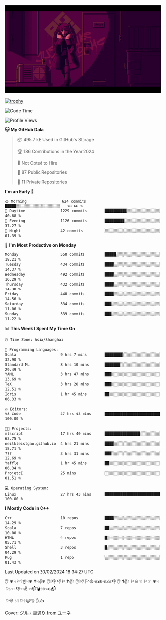 ![](imgs/main.png)

[![trophy](https://github-profile-trophy.vercel.app/?username=NeilKleistGao&theme=dracula)](https://github.com/ryo-ma/github-profile-trophy)

<!--START_SECTION:waka-->
![Code Time](http://img.shields.io/badge/Code%20Time-648%20hrs%2022%20mins-blue)

![Profile Views](http://img.shields.io/badge/Profile%20Views-0-blue)

**🐱 My GitHub Data** 

> 📦 495.7 kB Used in GitHub's Storage 
 > 
> 🏆 186 Contributions in the Year 2024
 > 
> 🚫 Not Opted to Hire
 > 
> 📜 87 Public Repositories 
 > 
> 🔑 11 Private Repositories 
 > 
**I'm an Early 🐤** 

```text
🌞 Morning                624 commits         █████░░░░░░░░░░░░░░░░░░░░   20.66 % 
🌆 Daytime                1229 commits        ██████████░░░░░░░░░░░░░░░   40.68 % 
🌃 Evening                1126 commits        █████████░░░░░░░░░░░░░░░░   37.27 % 
🌙 Night                  42 commits          ░░░░░░░░░░░░░░░░░░░░░░░░░   01.39 % 
```
📅 **I'm Most Productive on Monday** 

```text
Monday                   550 commits         █████░░░░░░░░░░░░░░░░░░░░   18.21 % 
Tuesday                  434 commits         ████░░░░░░░░░░░░░░░░░░░░░   14.37 % 
Wednesday                492 commits         ████░░░░░░░░░░░░░░░░░░░░░   16.29 % 
Thursday                 432 commits         ████░░░░░░░░░░░░░░░░░░░░░   14.30 % 
Friday                   440 commits         ████░░░░░░░░░░░░░░░░░░░░░   14.56 % 
Saturday                 334 commits         ███░░░░░░░░░░░░░░░░░░░░░░   11.06 % 
Sunday                   339 commits         ███░░░░░░░░░░░░░░░░░░░░░░   11.22 % 
```


📊 **This Week I Spent My Time On** 

```text
🕑︎ Time Zone: Asia/Shanghai

💬 Programming Languages: 
Scala                    9 hrs 7 mins        ████████░░░░░░░░░░░░░░░░░   32.90 % 
Standard ML              8 hrs 10 mins       ███████░░░░░░░░░░░░░░░░░░   29.49 % 
YAML                     3 hrs 47 mins       ███░░░░░░░░░░░░░░░░░░░░░░   13.69 % 
TeX                      3 hrs 28 mins       ███░░░░░░░░░░░░░░░░░░░░░░   12.51 % 
Idris                    1 hr 45 mins        ██░░░░░░░░░░░░░░░░░░░░░░░   06.33 % 

🔥 Editors: 
VS Code                  27 hrs 43 mins      █████████████████████████   100.00 % 

🐱‍💻 Projects: 
mlscript                 17 hrs 40 mins      ████████████████░░░░░░░░░   63.75 % 
neilkleistgao.github.io  4 hrs 21 mins       ████░░░░░░░░░░░░░░░░░░░░░   15.71 % 
???                      3 hrs 31 mins       ███░░░░░░░░░░░░░░░░░░░░░░   12.69 % 
Yaffle                   1 hr 45 mins        ██░░░░░░░░░░░░░░░░░░░░░░░   06.34 % 
ProjetcI                 25 mins             ░░░░░░░░░░░░░░░░░░░░░░░░░   01.51 % 

💻 Operating System: 
Linux                    27 hrs 43 mins      █████████████████████████   100.00 % 
```

**I Mostly Code in C++** 

```text
C++                      10 repos            ████░░░░░░░░░░░░░░░░░░░░░   14.29 % 
Scala                    7 repos             ██░░░░░░░░░░░░░░░░░░░░░░░   10.00 % 
HTML                     4 repos             █░░░░░░░░░░░░░░░░░░░░░░░░   05.71 % 
Shell                    3 repos             █░░░░░░░░░░░░░░░░░░░░░░░░   04.29 % 
Pug                      1 repo              ░░░░░░░░░░░░░░░░░░░░░░░░░   01.43 % 
```




 Last Updated on 20/02/2024 18:34:27 UTC
<!--END_SECTION:waka-->

✋ ❄☟⚐🕆☝☟❄ 🕈☟✌❄ ✋🕯👎 👎⚐ 🕈✌💧 ✋🕯👎 🏱☼☜❄☜☠👎 ✋ 🕈✌💧 ⚐☠☜ ⚐☞ ❄☟⚐💧☜ 👎☜✌☞📫💣🕆❄☜💧📬

⚐☼ 💧☟⚐🕆☹👎 ✋✍

Cover: [ジル・裏通り from ユーネ](https://www.pixiv.net/artworks/62127066)
